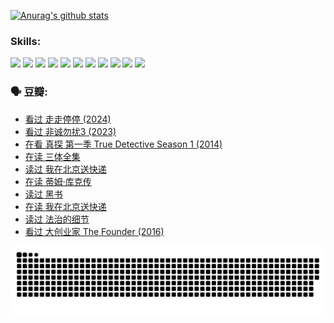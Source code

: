 
[![Anurag's github stats](https://github-readme-stats.vercel.app/api?username=w940853815)](https://github.com/anuraghazra/github-readme-stats)

### Skills:

<code><img height="32" src="https://cdn.jsdelivr.net/npm/simple-icons@v5/icons/python.svg"></code>
<code><img height="32" src="https://cdn.jsdelivr.net/npm/simple-icons@v5/icons/javascript.svg"></code>
<code><img height="32" src="https://cdn.jsdelivr.net/npm/simple-icons@v5/icons/django.svg"></code>
<code><img height="32" src="https://cdn.jsdelivr.net/npm/simple-icons@v5/icons/flask.svg"></code>
<code><img height="32" src="https://cdn.jsdelivr.net/npm/simple-icons@v5/icons/vuetify.svg"></code>
<code><img height="32" src="https://cdn.jsdelivr.net/npm/simple-icons@v5/icons/git.svg"></code>
<code><img height="32" src="https://cdn.jsdelivr.net/npm/simple-icons@v5/icons/docker.svg"></code>
<code><img height="32" src="https://cdn.jsdelivr.net/npm/simple-icons@v5/icons/postgresql.svg"></code>
<code><img height="32" src="https://cdn.jsdelivr.net/npm/simple-icons@v5/icons/elasticsearch.svg"></code>
<code><img height="32" src="https://cdn.jsdelivr.net/npm/simple-icons@v5/icons/macos.svg"></code>
<code><img height="32" src="https://cdn.jsdelivr.net/npm/simple-icons@v5/icons/linux.svg"></code>

### 🗣 豆瓣:

<!-- DOUBAN-ACTIVITIES:START -->
- [看过 走走停停‎ (2024)](https://www.douban.com/people/136069238/status/4684430230/?_i=24271342)
- [看过 非诚勿扰3‎ (2023)](https://www.douban.com/people/136069238/status/4676324100/?_i=24271342)
- [在看 真探 第一季 True Detective Season 1‎ (2014)](https://www.douban.com/people/136069238/status/4673382852/?_i=24271342)
- [在读 三体全集](https://www.douban.com/people/136069238/status/4672842521/?_i=24271342)
- [读过 我在北京送快递](https://www.douban.com/people/136069238/status/4672842036/?_i=24271342)
- [在读 蒂姆·库克传](https://www.douban.com/people/136069238/status/4663517053/?_i=24271342)
- [读过 黑书](https://www.douban.com/people/136069238/status/4663516022/?_i=24271342)
- [在读 我在北京送快递](https://www.douban.com/people/136069238/status/4658098365/?_i=24271342)
- [读过 法治的细节](https://www.douban.com/people/136069238/status/4657347558/?_i=24271343)
- [看过 大创业家 The Founder‎ (2016)](https://www.douban.com/people/136069238/status/4649667693/?_i=24271343)
<!-- DOUBAN-ACTIVITIES:END -->


![Snake animation](https://raw.githubusercontent.com/w940853815/w940853815/output/github-contribution-grid-snake.svg)

<!--
**w940853815/w940853815** is a ✨ _special_ ✨ repository because its `README.md` (this file) appears on your GitHub profile.

Here are some ideas to get you started:

- 🔭 I’m currently working on ...
- 🌱 I’m currently learning ...
- 👯 I’m looking to collaborate on ...
- 🤔 I’m looking for help with ...
- 💬 Ask me about ...
- 📫 How to reach me: ...
- 😄 Pronouns: ...
- ⚡ Fun fact: ...
-->
